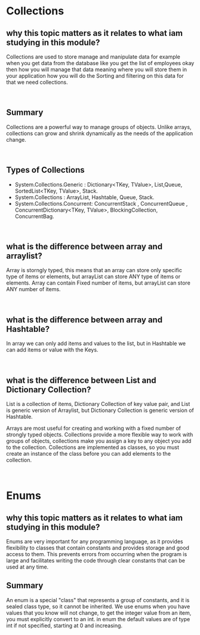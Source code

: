 


# Collections


## why this topic matters as it relates to what iam studying in this module?

Collections are used to store manage and manipulate data for example when you get data from the database like you get the list of employees okay then how you will manage that data meaning where you will store them in your application how you will do the Sorting and filtering on this data for that we need collections.
<div>&nbsp;&emsp;</div>

## Summary 

Collections are a powerful way to manage groups of objects. Unlike arrays, collections can grow and shrink dynamically as the needs of the application change. 

<div>&nbsp;&emsp;</div>

## Types of Collections

- System.Collections.Generic : Dictionary<TKey, TValue>, List<T>,Queue<T>, SortedList<TKey, TValue>, Stack<T>.
- System.Collections : ArrayList, Hashtable, Queue, Stack. 
- System.Collections.Concurrent: ConcurrentStack<T> , ConcurrentQueue<T> , ConcurrentDictionary<TKey, TValue>, BlockingCollection<T>, ConcurrentBag<T>.

<div>&nbsp;&emsp;</div>

## what is the difference between array and arraylist?

Array is storngly typed, this means that an array can store only specific type of items or elements, but arrayList can store ANY type of items or elements. Array can contain Fixed number of items, but arrayList can store ANY number of items.
<div>&nbsp;&emsp;</div>

## what is the difference between array and Hashtable?
In array we can only add items and values to the list, but in Hashtable we can add items or value with the Keys.
<div>&nbsp;&emsp;</div>

## what is the difference between List and Dictionary Collection?
List is a collection of items, Dictionary Collection of key value pair, and List is generic version of Arraylist, but Dictionary Collection is generic version of Hashtable.


Arrays are most useful for creating and working with a fixed number of strongly typed objects. Collections provide a more flexible way to work with groups of objects, collections make you  assign a key to any object you add to the collection. Collections are implemented as classes, so you must create an instance of the class before you can add elements to the collection.

<div>&nbsp;&emsp;</div>

# Enums


## why this topic matters as it relates to what iam studying in this module?

Enums are very important for any programming language, as it provides flexibility to classes that contain constants and provides storage and good access to them. This prevents errors from occurring when the program is large and facilitates writing the code through clear constants that can be used at any time.

## Summary 


An enum is a special "class" that represents a group of constants, and it is sealed class type, so it cannot be inherited. We use enums when you have values that you know will not change, to get the integer value from an item, you must explicitly convert to an int. in enum the default values are of type int if not specified, starting at 0 and increasing. 



